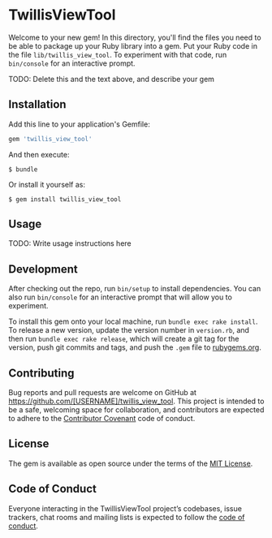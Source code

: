 # TwillisViewTool

Welcome to your new gem! In this directory, you'll find the files you need to be able to package up your Ruby library into a gem. Put your Ruby code in the file `lib/twillis_view_tool`. To experiment with that code, run `bin/console` for an interactive prompt.

TODO: Delete this and the text above, and describe your gem

## Installation

Add this line to your application's Gemfile:

```ruby
gem 'twillis_view_tool'
```

And then execute:

    $ bundle

Or install it yourself as:

    $ gem install twillis_view_tool

## Usage

TODO: Write usage instructions here

## Development

After checking out the repo, run `bin/setup` to install dependencies. You can also run `bin/console` for an interactive prompt that will allow you to experiment.

To install this gem onto your local machine, run `bundle exec rake install`. To release a new version, update the version number in `version.rb`, and then run `bundle exec rake release`, which will create a git tag for the version, push git commits and tags, and push the `.gem` file to [rubygems.org](https://rubygems.org).

## Contributing

Bug reports and pull requests are welcome on GitHub at https://github.com/[USERNAME]/twillis_view_tool. This project is intended to be a safe, welcoming space for collaboration, and contributors are expected to adhere to the [Contributor Covenant](http://contributor-covenant.org) code of conduct.

## License

The gem is available as open source under the terms of the [MIT License](https://opensource.org/licenses/MIT).

## Code of Conduct

Everyone interacting in the TwillisViewTool project’s codebases, issue trackers, chat rooms and mailing lists is expected to follow the [code of conduct](https://github.com/[USERNAME]/twillis_view_tool/blob/master/CODE_OF_CONDUCT.md).

